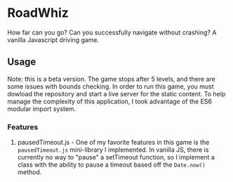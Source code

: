 # RoadWhiz
How far can you go? Can you successfully navigate without crashing? A vanilla Javascript driving game. 

## Usage
Note: this is a beta version. The game stops after 5 levels, and there are some issues with bounds checking.
In order to run this game, you must dowload the repository and start a live server for the static content. 
To help manage the complexity of this application, I took advantage of the ES6 modular import system.

### Features
1. pausedTimeout.js - One of my favorite features in this game is the `pausedTimeout.js` mini-library I implemented. In vanilla JS, there is currently no way
to "pause" a setTimeout function, so I implement a class with the ability to pause a timeout based off the `Date.now()` method.




